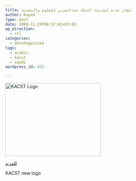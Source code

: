 ```yaml
---
title: شعار جديد لمدينة الملك عبدالعزيز للعلوم والتقنية
author: Rayed
type: post
date: 2008-11-29T08:57:01+03:00
wp_direction:
  - rtl
categories:
  - Uncategorized
tags:
  - arabic
  - kacst
  - saudi
wordpress_id: 472

---
```

<p><a href="http://www.kacst.edu.sa/"><img src="http://rayed.com/wordpress/wp-content/uploads/2008/11/kacst-logo.jpg" alt="KACST Logo" title="KACST Logo" width="300" height="229" class="size-full wp-image-471" /></a></p>
<p><a href="http://www.kacst.edu.sa/Ar/aboutkacst/Headlines/Lists/List/DispForm.aspx?List=d7a4ec52-dab7-4beb-9c8e-b15488cab6f9&#038;ID=2244&#038;Source=http%3A%2F%2Fwww.kacst.edu.sa%2Far%2Faboutkacst%2FHeadlines%2FPages%2FHeadlines.aspx">للمزيد</a></p>
<p>KACST new logo</p>

